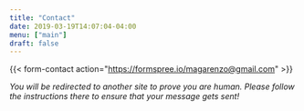 ```yaml
---
title: "Contact"
date: 2019-03-19T14:07:04-04:00
menu: ["main"]
draft: false
---
```


{{< form-contact action="https://formspree.io/magarenzo@gmail.com" >}}

*You will be redirected to another site to prove you are human. Please follow the instructions there to ensure that your message gets sent!*